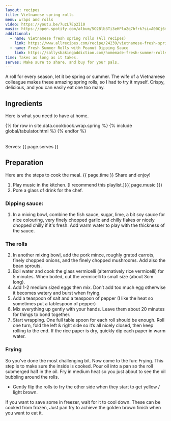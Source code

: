 ```yaml
---
layout: recipes
title: Vietnamese spring rolls
menu: wraps and rolls
video: https://youtu.be/7uzL7Ep2Ii0
music: https://open.spotify.com/album/5O2Blb3Ti3eHPluZq7hfrk?si=A00Cj6mOTeapmfKbc9Iy9w
additional:
  - name: Vietnamese fresh spring rolls (All recipes)
    link: https://www.allrecipes.com/recipe/24239/vietnamese-fresh-spring-rolls/
  - name: Fresh Summer Rolls with Peanut Dipping Sauce
    link: https://sallysbakingaddiction.com/homemade-fresh-summer-rolls-with-easy-peanut-dipping-sauce/
time: Takes as long as it takes.
serves: Make sure to share, and buy for your pals.
---
```


A roll for every season, let it be spring or summer. The wife of a Vietnamese colleague makes these amazing spring rolls, so I had to try it myself. Crispy, delicious, and you can easily eat one too many.
<!-- excerpt-end -->

## Ingredients

Here is what you need to have at home.

<table>
  {% for row  in site.data.cookbook.wrap.spring %}
{% include global/tabulator.html %}
  {% endfor %}
</table>

Serves: {{ page.serves }}

## Preparation

Here are the steps to cook the meal. {{ page.time }} Share and enjoy!

1. Play music in the kitchen. [I recommend this playlist.]({{ page.music }})
2. Pore a glass of drink for the chef.

### Dipping sauce:

1. In a mixing bowl, combine the fish sauce, sugar, lime, a bit soy sauce for nice colouring, very finely chopped garlic and chilly flakes or nicely chopped chilly if it's fresh. Add warm water to play with the thickness of the sauce.

### The rolls

2. In another mixing bowl, add the pork mince, roughly grated carrots, finely chopped onions, and the finely chopped mushrooms. Add also the bean sprouts.
3. Boil water and cook the glass vermicelli (alternatively rice vermicelli) for 5 minutes. When boiled, cut the vermicelli to small size (about 3cm long).
4. Add 1-2 medium sized eggs then mix. Don’t add too much egg otherwise it becomes watery and burst when frying.
5. Add a teaspoon of salt and a teaspoon of pepper (I like the heat so sometimes put a tablespoon of pepper)
6. Mix everything up gently with your hands. Leave them about 20 minutes for things to bond together.
7. Start wrapping. One full table spoon for each roll should be enough. Roll one turn, fold the left & right side so it’s all nicely closed, then  keep rolling to the end. If the rice paper is dry, quickly dip each paper in warm water. 

### Frying

So you’ve done the most challenging bit. Now come to the fun: Frying. This step is to make sure the inside is cooked. Pour oil into a pan so the roll submerged half in the oil. Fry in medium heat so you just about to see the oil bubbling around the rolls. 
- Gently flip the rolls to fry the other side when they start to get yellow / light brown.

If you want to save some in freezer, wait for it to cool down. These can be cooked from frozen, Just pan fry to achieve the golden brown finish when you want to eat it.